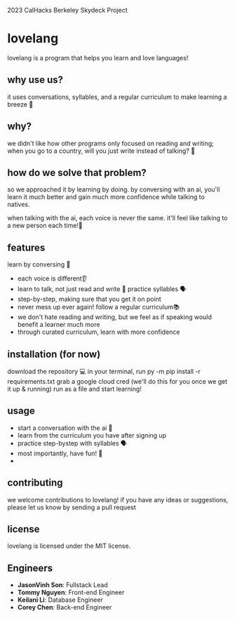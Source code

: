 2023 CalHacks Berkeley Skydeck Project
# lovelang
lovelang is a program that helps you learn and love languages!

## why use us?
it uses conversations, syllables, and a regular curriculum to make learning a breeze 💨 

## why?
we didn't like how other programs only focused on reading and writing; when you go to a country, will you just write instead of talking? 🤔

## how do we solve that problem?
so we approached it by learning by doing. by conversing with an ai, you'll learn it much better and gain much more confidence while talking to natives.

when talking with the ai, each voice is never the same. it'll feel like talking to a new person each time!🤯

## features
learn by conversing 🤖
- each voice is different👂
- learn to talk, not just read and write 📝
practice syllables 🗣️
- step-by-step, making sure that you get it on point
- never mess up ever again!
follow a regular curriculum📚
- we don't hate reading and writing, but we feel as if speaking would benefit a learner much more
- through curated curriculum, learn with more confidence

## installation (for now)
download the repository 💻
in your terminal, run
py -m pip install -r requirements.txt
grab a google cloud cred (we'll do this for you once we get it up & running)
run as a file and start learning!

## usage
- start a conversation with the ai 💬
- learn from the curriculum you have after signing up
- practice step-bystep with syllables 🗣️
- most importantly, have fun! 🥳
- 
## contributing
we welcome contributions to lovelang! if you have any ideas or suggestions, please let us know by sending a pull request

## license
lovelang is licensed under the MIT license.

## Engineers
- **JasonVinh Son**: Fullstack Lead
- **Tommy Nguyen**: Front-end Engineer
- **Keilani Li**: Database Engineer
- **Corey Chen**: Back-end Engineer
